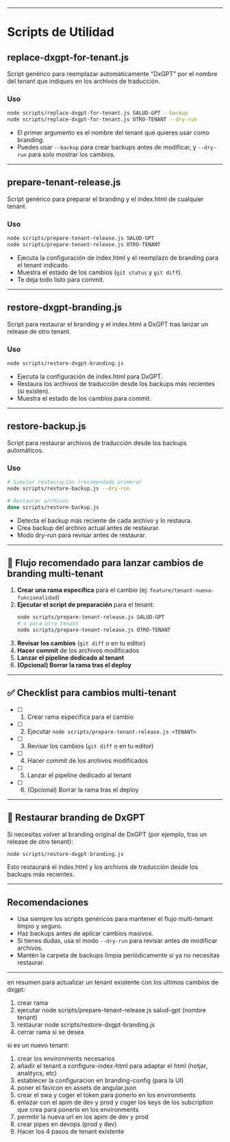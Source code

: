 
---

# Scripts de Utilidad

## replace-dxgpt-for-tenant.js

Script genérico para reemplazar automáticamente "DxGPT" por el nombre del tenant que indiques en los archivos de traducción.

### Uso
```bash
node scripts/replace-dxgpt-for-tenant.js SALUD-GPT --backup
node scripts/replace-dxgpt-for-tenant.js OTRO-TENANT --dry-run
```
- El primer argumento es el nombre del tenant que quieres usar como branding.
- Puedes usar `--backup` para crear backups antes de modificar, y `--dry-run` para solo mostrar los cambios.

---

## prepare-tenant-release.js

Script genérico para preparar el branding y el index.html de cualquier tenant.

### Uso
```bash
node scripts/prepare-tenant-release.js SALUD-GPT
node scripts/prepare-tenant-release.js OTRO-TENANT
```
- Ejecuta la configuración de index.html y el reemplazo de branding para el tenant indicado.
- Muestra el estado de los cambios (`git status` y `git diff`).
- Te deja todo listo para commit.

---

## restore-dxgpt-branding.js

Script para restaurar el branding y el index.html a DxGPT tras lanzar un release de otro tenant.

### Uso
```bash
node scripts/restore-dxgpt-branding.js
```
- Ejecuta la configuración de index.html para DxGPT.
- Restaura los archivos de traducción desde los backups más recientes (si existen).
- Muestra el estado de los cambios para commit.

---

## restore-backup.js

Script para restaurar archivos de traducción desde los backups automáticos.

### Uso
```bash
# Simular restauración (recomendado primero)
node scripts/restore-backup.js --dry-run

# Restaurar archivos
done scripts/restore-backup.js
```
- Detecta el backup más reciente de cada archivo y lo restaura.
- Crea backup del archivo actual antes de restaurar.
- Modo dry-run para revisar antes de restaurar.

---

## 🚦 Flujo recomendado para lanzar cambios de branding multi-tenant

1. **Crear una rama específica** para el cambio (ej: `feature/tenant-nueva-funcionalidad`)
2. **Ejecutar el script de preparación** para el tenant:
   ```bash
   node scripts/prepare-tenant-release.js SALUD-GPT
   # o para otro tenant
   node scripts/prepare-tenant-release.js OTRO-TENANT
   ```
3. **Revisar los cambios** (`git diff` o en tu editor)
4. **Hacer commit** de los archivos modificados
5. **Lanzar el pipeline dedicado al tenant**
6. **(Opcional) Borrar la rama tras el deploy**

---

## ✅ Checklist para cambios multi-tenant

- [ ] 1. Crear rama específica para el cambio
- [ ] 2. Ejecutar `node scripts/prepare-tenant-release.js <TENANT>`
- [ ] 3. Revisar los cambios (`git diff` o en tu editor)
- [ ] 4. Hacer commit de los archivos modificados
- [ ] 5. Lanzar el pipeline dedicado al tenant
- [ ] 6. (Opcional) Borrar la rama tras el deploy

---

## 🚨 Restaurar branding de DxGPT

Si necesitas volver al branding original de DxGPT (por ejemplo, tras un release de otro tenant):

```bash
node scripts/restore-dxgpt-branding.js
```
Esto restaurará el index.html y los archivos de traducción desde los backups más recientes.

---

## Recomendaciones
- Usa siempre los scripts genéricos para mantener el flujo multi-tenant limpio y seguro.
- Haz backups antes de aplicar cambios masivos.
- Si tienes dudas, usa el modo `--dry-run` para revisar antes de modificar archivos.
- Mantén la carpeta de backups limpia periódicamente si ya no necesitas restaurar.

--- 

en resumen para actualizar un tenant existente con los ultimos cambios de dxgpt:
1. crear rama
2. ejecutar node scripts/prepare-tenant-release.js salud-gpt (nombre tenant)
3. restaurar node scripts/restore-dxgpt-branding.js
4. cerrar rama si se desea

si es un nuevo tenant:
1. crear los environments necesarios
2. añadir el tenant a configure-index-html para adaptar el html (hotjar, analitycs, etc)
3. establecer la configuracion en branding-config (para la UI)
4. poner el favicon en assets de angular.json
5. crear el swa y coger el token para ponerlo en los environments
6. enlazar con el apim de dev y prod y coger los keys de los subcription que crea para ponerlo en los environments
7. permitir la nueva url en los apim de dev y prod
8. crear pipes en devops (prod y dev)
9. Hacer los 4 pasos de tenant existente

